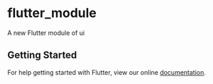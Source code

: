 # flutter_module

A new Flutter module of ui

## Getting Started

For help getting started with Flutter, view our online
[documentation](https://flutter.dev/).
